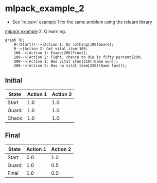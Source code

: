 # mlpack_example_2

 * See ['relearn' example 1](https://github.com/richelbilderbeek/relearn_example_1)
   for the same problem using [the relearn library](https://github.com/alexge233/relearn)

[mlpack example](https://github.com/richelbilderbeek/mlpack_examples) 2: Q learning.

```mermaid
graph TD;
    0((Start))-->|Action 1: Do nothing|100[Guard];
    0-->|Action 2: Get vital item|100;
    100-->|Action 1: Evade|200[Final];
    100-->|Action 2: Fight, chance to die is fifty percent|200;
    200-->|Action 1: Has vital item|210((Game won));
    200-->|Action 2: Has no vital item|220((Game lost));
```

## Initial

State|Action 1|Action 2
-----|--------|--------
Start|1.0     |1.0
Guard|1.0     |1.0
Check|1.0     |1.0

## Final

State|Action 1|Action 2
-----|--------|--------
Start|0.0     |1.0
Guard|1.0     |0.5
Final|1.0     |0.0
